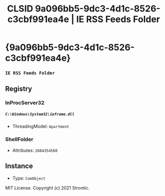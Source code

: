 ﻿---
title: "CLSID 9a096bb5-9dc3-4d1c-8526-c3cbf991ea4e | IE RSS Feeds Folder"
excerpt: What is COM-Object CLSID 9a096bb5-9dc3-4d1c-8526-c3cbf991ea4e?
---

# {9a096bb5-9dc3-4d1c-8526-c3cbf991ea4e}

### `IE RSS Feeds Folder`

## Registry


### InProcServer32

##### `C:\Windows\System32\ieframe.dll`
* ThreadingModel: `Apartment`

### ShellFolder

* Attributes: `2684354560`

## Instance

* Type: `ComObject`

MIT License. Copyright (c) 2021 Strontic.


